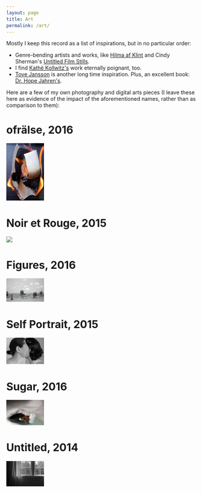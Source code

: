 ```yaml
---
layout: page
title: Art
permalink: /art/
---
```


Mostly I keep this record as a list of inspirations, but in no particular order:

* Genre-bending artists and works, like [Hilma af Klint](https://www.theguardian.com/artanddesign/2016/feb/21/hilma-af-klint-occult-spiritualism-abstract-serpentine-gallery) and Cindy Sherman's [Untitled Film Stills](https://artlead.net/content/journal/modern-classics-cindy-sherman-untitled-film-stills/). 
* I find [Kathë Kollwitz's](https://en.wikipedia.org/wiki/K%C3%A4the_Kollwitz) work eternally poignant, too. 
* [Tove Jansson](https://en.wikipedia.org/wiki/Tove_Jansson) is another long time inspiration. Plus, an excellent book: [Dr. Hope Jahren's](https://en.wikipedia.org/wiki/Lab_Girl).

Here are a few of my own photography and digital arts pieces (I leave these here as evidence of the impact of the aforementioned names, rather than as comparison to them): 

# ofrälse, 2016

<img src="/images/fire.png" width="100">


# Noir et Rouge, 2015

<img src="/images/noirRouge.jpg" width="100">

# Figures, 2016

<img src="/images/figures.png" width="100">

# Self Portrait, 2015

<img src="/images/selfportrait.png" width="100">

# Sugar, 2016

<img src="/images/sugar.png" width="100">

# Untitled, 2014

<img src="/images/window.png" width="100">


